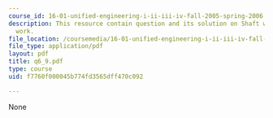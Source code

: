 ```yaml
---
course_id: 16-01-unified-engineering-i-ii-iii-iv-fall-2005-spring-2006
description: This resource contain question and its solution on Shaft work and Flow
  work.
file_location: /coursemedia/16-01-unified-engineering-i-ii-iii-iv-fall-2005-spring-2006/f7760f000045b774fd3565dff470c092_q6_9.pdf
file_type: application/pdf
layout: pdf
title: q6_9.pdf
type: course
uid: f7760f000045b774fd3565dff470c092

---
```

None
